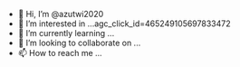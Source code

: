 - 👋 Hi, I’m @azutwi2020
- 👀 I’m interested in ...agc_click_id=465249105697833472
- 🌱 I’m currently learning ...
- 💞️ I’m looking to collaborate on ...
- 📫 How to reach me ...

<!---
azutwi2020/azutwi2020 is a ✨ special ✨ repository because its `README.md` (this file) appears on your GitHub profile.
You can click the Preview link to take a look at your changes.
--->
